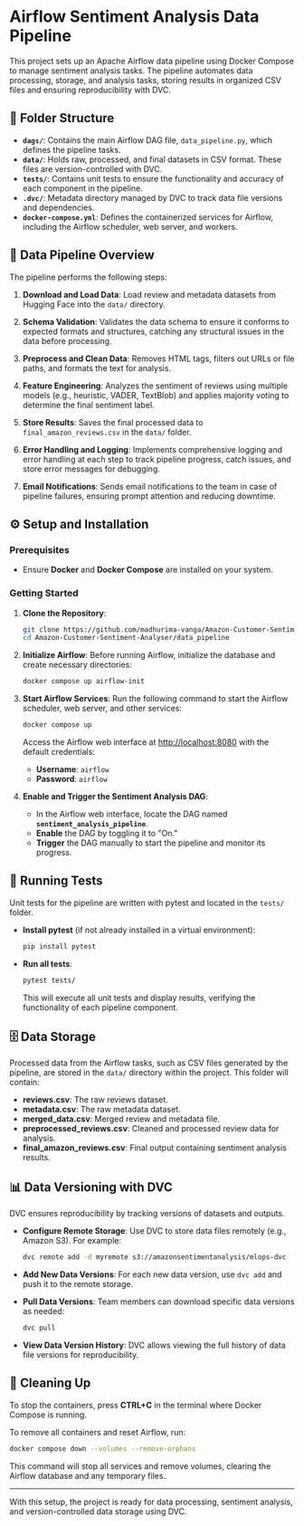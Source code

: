 
# Airflow Sentiment Analysis Data Pipeline

This project sets up an Apache Airflow data pipeline using Docker Compose to manage sentiment analysis tasks. The pipeline automates data processing, storage, and analysis tasks, storing results in organized CSV files and ensuring reproducibility with DVC.

## 📁 Folder Structure

- **`dags/`**: Contains the main Airflow DAG file, `data_pipeline.py`, which defines the pipeline tasks.
- **`data/`**: Holds raw, processed, and final datasets in CSV format. These files are version-controlled with DVC.
- **`tests/`**: Contains unit tests to ensure the functionality and accuracy of each component in the pipeline.
- **`.dvc/`**: Metadata directory managed by DVC to track data file versions and dependencies.
- **`docker-compose.yml`**: Defines the containerized services for Airflow, including the Airflow scheduler, web server, and workers.

## 🔄 Data Pipeline Overview

The pipeline performs the following steps:

1. **Download and Load Data**: Load review and metadata datasets from Hugging Face into the `data/` directory.

2. **Schema Validation**: Validates the data schema to ensure it conforms to expected formats and structures, catching any structural issues in the data before processing.

3. **Preprocess and Clean Data**: Removes HTML tags, filters out URLs or file paths, and formats the text for analysis.

4. **Feature Engineering**: Analyzes the sentiment of reviews using multiple models (e.g., heuristic, VADER, TextBlob) and applies majority voting to determine the final sentiment label.

5. **Store Results**: Saves the final processed data to `final_amazon_reviews.csv` in the `data/` folder.

6. **Error Handling and Logging**: Implements comprehensive logging and error handling at each step to track pipeline progress, catch issues, and store error messages for debugging.

7. **Email Notifications**: Sends email notifications to the team in case of pipeline failures, ensuring prompt attention and reducing downtime.

## ⚙️ Setup and Installation

### Prerequisites
- Ensure **Docker** and **Docker Compose** are installed on your system.

### Getting Started

1. **Clone the Repository**:
   ```bash
   git clone https://github.com/madhurima-vanga/Amazon-Customer-Sentiment-Analyser.git
   cd Amazon-Customer-Sentiment-Analyser/data_pipeline
   ```

2. **Initialize Airflow**:
   Before running Airflow, initialize the database and create necessary directories:
   ```bash
   docker compose up airflow-init
   ```

3. **Start Airflow Services**:
   Run the following command to start the Airflow scheduler, web server, and other services:
   ```bash
   docker compose up
   ```

   Access the Airflow web interface at [http://localhost:8080](http://localhost:8080) with the default credentials:

   - **Username**: `airflow`
   - **Password**: `airflow`

4. **Enable and Trigger the Sentiment Analysis DAG**:
   - In the Airflow web interface, locate the DAG named **`sentiment_analysis_pipeline`**.
   - **Enable** the DAG by toggling it to "On."
   - **Trigger** the DAG manually to start the pipeline and monitor its progress.

## 🧪 Running Tests

Unit tests for the pipeline are written with pytest and located in the `tests/` folder.

- **Install pytest** (if not already installed in a virtual environment):
  ```bash
  pip install pytest
  ```

- **Run all tests**:
  ```bash
  pytest tests/
  ```

  This will execute all unit tests and display results, verifying the functionality of each pipeline component.

## 🗄️ Data Storage

Processed data from the Airflow tasks, such as CSV files generated by the pipeline, are stored in the `data/` directory within the project. This folder will contain:

- **reviews.csv**: The raw reviews dataset.
- **metadata.csv**: The raw metadata dataset.
- **merged_data.csv**: Merged review and metadata file.
- **preprocessed_reviews.csv**: Cleaned and processed review data for analysis.
- **final_amazon_reviews.csv**: Final output containing sentiment analysis results.

## 📊 Data Versioning with DVC

DVC ensures reproducibility by tracking versions of datasets and outputs.

- **Configure Remote Storage**: Use DVC to store data files remotely (e.g., Amazon S3). For example:
  ```bash
  dvc remote add -d myremote s3://amazonsentimentanalysis/mlops-dvc
  ```

- **Add New Data Versions**: For each new data version, use `dvc add` and push it to the remote storage.
  
- **Pull Data Versions**: Team members can download specific data versions as needed:
  ```bash
  dvc pull
  ```

- **View Data Version History**: DVC allows viewing the full history of data file versions for reproducibility.

## 🧹 Cleaning Up

To stop the containers, press **CTRL+C** in the terminal where Docker Compose is running.

To remove all containers and reset Airflow, run:
```bash
docker compose down --volumes --remove-orphans
```

This command will stop all services and remove volumes, clearing the Airflow database and any temporary files.

---

With this setup, the project is ready for data processing, sentiment analysis, and version-controlled data storage using DVC.

